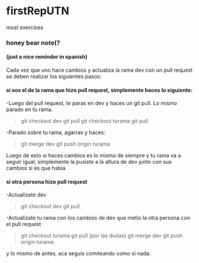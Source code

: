 # firstRepUTN
most exercises

### honey bear note(?
#### (just a nice reminder in spanish)

Cada vez que uno hace cambios y actualiza la rama dev con un pull request se deben realizar los siguientes pasos:

#### si sos el de la rama que hizo pull request, simplemente haces lo siguiente:

-Luego del pull request, te paras en dev y haces un git pull. Lo mismo parado en tu rama.
> git checkout dev
> git pull
> git checkout turama
> git pull

-Parado sobre tu rama, agarras y haces: 
> git merge dev
> git push origin turama

Luego de esto si haces cambios es lo mismo de siempre y tu rama va a seguir igual, simplemente la pusiste a la altura de dev junto con sus cambios si es que había.

#### si otra persona hizo pull request

-Actualízate dev
> git checkout dev
> git pull

-Actualízate tu rama con los cambios de dev que metio la otra persona con el pull request
> git checkout turama
> git pull (por las dudas)
> git merge dev
> git push origin turama

y lo mismo de antes, aca seguís comiteando como si nada.
